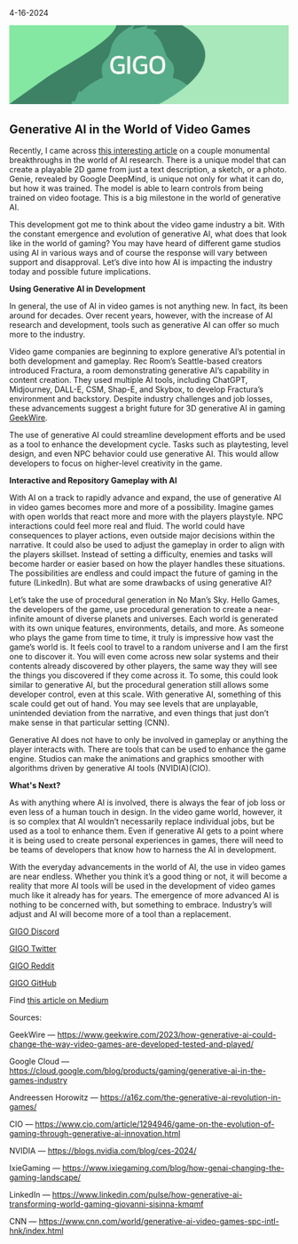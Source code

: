 4-16-2024

![Nesletter Banner Image](https://raw.githubusercontent.com/Gage-Technologies/blogs-gigo.dev/master/images/GIGO_newsletter_banner.png)

## Generative AI in the World of Video Games

Recently, I came across [this interesting article](https://thesequence.substack.com/p/text-to-video-games-and-1-bit-models) on a couple monumental breakthroughs in the world of AI research. There is a unique model that can create a playable 2D game from just a text description, a sketch, or a photo. Genie, revealed by Google DeepMind, is unique not only for what it can do, but how it was trained. The model is able to learn controls from being trained on video footage. This is a big milestone in the world of generative AI.

This development got me to think about the video game industry a bit. With the constant emergence and evolution of generative AI, what does that look like in the world of gaming? You may have heard of different game studios using AI in various ways and of course the response will vary between support and disapproval. Let’s dive into how AI is impacting the industry today and possible future implications.

**Using Generative AI in Development**

In general, the use of AI in video games is not anything new. In fact, its been around for decades. Over recent years, however, with the increase of AI research and development, tools such as generative AI can offer so much more to the industry.

Video game companies are beginning to explore generative AI’s potential in both development and gameplay. Rec Room’s Seattle-based creators introduced Fractura, a room demonstrating generative AI’s capability in content creation. They used multiple AI tools, including ChatGPT, Midjourney, DALL-E, CSM, Shap-E, and Skybox, to develop Fractura’s environment and backstory. Despite industry challenges and job losses, these advancements suggest a bright future for 3D generative AI in gaming [GeekWire](https://www.geekwire.com/2023/how-generative-ai-could-change-the-way-video-games-are-developed-tested-and-played/).

The use of generative AI could streamline development efforts and be used as a tool to enhance the development cycle. Tasks such as playtesting, level design, and even NPC behavior could use generative AI. This would allow developers to focus on higher-level creativity in the game.

**Interactive and Repository Gameplay with AI**

With AI on a track to rapidly advance and expand, the use of generative AI in video games becomes more and more of a possibility. Imagine games with open worlds that react more and more with the players playstyle. NPC interactions could feel more real and fluid. The world could have consequences to player actions, even outside major decisions within the narrative. It could also be used to adjust the gameplay in order to align with the players skillset. Instead of setting a difficulty, enemies and tasks will become harder or easier based on how the player handles these situations. The possibilities are endless and could impact the future of gaming in the future (LinkedIn). But what are some drawbacks of using generative AI?

Let’s take the use of procedural generation in No Man’s Sky. Hello Games, the developers of the game, use procedural generation to create a near-infinite amount of diverse planets and universes. Each world is generated with its own unique features, environments, details, and more. As someone who plays the game from time to time, it truly is impressive how vast the game’s world is. It feels cool to travel to a random universe and I am the first one to discover it. You will even come across new solar systems and their contents already discovered by other players, the same way they will see the things you discovered if they come across it. To some, this could look similar to generative AI, but the procedural generation still allows some developer control, even at this scale. With generative AI, something of this scale could get out of hand. You may see levels that are unplayable, unintended deviation from the narrative, and even things that just don’t make sense in that particular setting (CNN).

Generative AI does not have to only be involved in gameplay or anything the player interacts with. There are tools that can be used to enhance the game engine. Studios can make the animations and graphics smoother with algorithms driven by generative AI tools (NVIDIA)(CIO).

**What's Next?**

As with anything where AI is involved, there is always the fear of job loss or even less of a human touch in design. In the video game world, however, it is so complex that AI wouldn’t necessarily replace individual jobs, but be used as a tool to enhance them. Even if generative AI gets to a point where it is being used to create personal experiences in games, there will need to be teams of developers that know how to harness the AI in development.

With the everyday advancements in the world of AI, the use in video games are near endless. Whether you think it’s a good thing or not, it will become a reality that more AI tools will be used in the development of video games much like it already has for years. The emergence of more advanced AI is nothing to be concerned with, but something to embrace. Industry’s will adjust and AI will become more of a tool than a replacement.

[GIGO Discord](https://discord.gg/learnprogramming)

[GIGO Twitter](https://twitter.com/gigo_dev)

[GIGO Reddit](https://www.reddit.com/r/gigodev/)

[GIGO GitHub](https://github.com/Gage-Technologies/gigo.dev)

Find [this article on Medium](https://medium.com/@gigo_dev/gigo-tech-trends-newsletter-014-4dae30ad585f)

Sources:

GeekWire — https://www.geekwire.com/2023/how-generative-ai-could-change-the-way-video-games-are-developed-tested-and-played/

Google Cloud — https://cloud.google.com/blog/products/gaming/generative-ai-in-the-games-industry

Andreessen Horowitz — https://a16z.com/the-generative-ai-revolution-in-games/

CIO — https://www.cio.com/article/1294946/game-on-the-evolution-of-gaming-through-generative-ai-innovation.html

NVIDIA — https://blogs.nvidia.com/blog/ces-2024/

IxieGaming — https://www.ixiegaming.com/blog/how-genai-changing-the-gaming-landscape/

LinkedIn — https://www.linkedin.com/pulse/how-generative-ai-transforming-world-gaming-giovanni-sisinna-kmqmf

CNN — https://www.cnn.com/world/generative-ai-video-games-spc-intl-hnk/index.html
